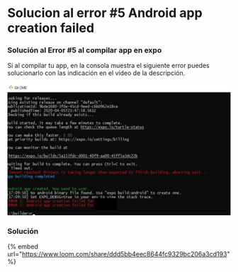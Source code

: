 # Solucion al error \#5 Android app creation failed

### Solución al Error \#5 al compilar app en expo

Si al compilar tu app, en la consola muestra el siguiente error puedes solucionarlo con las indicación en el vídeo de la descripción.

![](../.gitbook/assets/error_6.png)

### Solución

{% embed url="https://www.loom.com/share/ddd5bb4eec8644fc9329bc206a3cd193" %}



